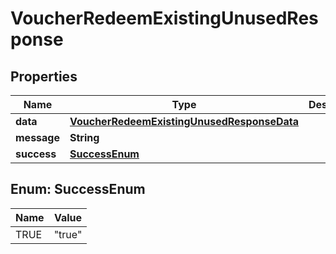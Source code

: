 

# VoucherRedeemExistingUnusedResponse


## Properties

| Name | Type | Description | Notes |
|------------ | ------------- | ------------- | -------------|
|**data** | [**VoucherRedeemExistingUnusedResponseData**](VoucherRedeemExistingUnusedResponseData.md) |  |  [optional] |
|**message** | **String** |  |  [optional] |
|**success** | [**SuccessEnum**](#SuccessEnum) |  |  [optional] |



## Enum: SuccessEnum

| Name | Value |
|---- | -----|
| TRUE | &quot;true&quot; |



